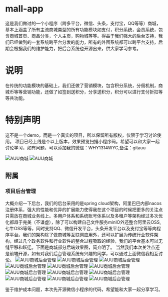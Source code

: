 # mall-app  
这是我们做过的一个小程序（跨多平台，微信、头条，支付宝，QQ等等）商城，基本上涵盖了所有主流商城类型的所有功能模块如支付，积分系统，会员系统，包含商城首页、商品分类，个人主页，购物城等等。得益于我们强大的后台支持，我们已经做到的一套系统跨平台分发的能力，所有的外围系统都可以跨平台支持，后期会根据我们的维护能力，把后台系统也开源出来，供大家学习参考。
# 说明
在传统的功能模块的基础上，我们还做了营销模块，包含积分系统，分佣机制，商城币等等营销功能，还做了如签到送积分，分享送积分，积分可以进行支付折扣等等共功能。
# 特别声明
   这不是一个demo，而是一个真实的项目，所以保留所有版权，仅限于学习讨论使用。
   项目已经上线是个以上版本，效果预览扫描小程序码。希望可以和大家一起讨论学习，如有问题，可以添加我的微信：WHY1314WYC,备注：gitauu

![AUU商城](https://auu.oss-cn-hangzhou.aliyuncs.com/gh_auu_mini.jpg "AUU商城")
![AUU商城](https://github.com/wligang/mall-app/blob/master/static/imgs/gh_auu_mini.jpg "AUU商城")








## 附属
### 项目后台管理
大概介绍一下后台，我们的后台采用的是spring cloud架构，阿里巴巴内部nacos注册体系，强大的性能和优异的扩展能力使得我在这个项目的时候把更多的关注点只需放在商城业务线上。多用户体系和系统账号体系以及多租户等架构经过多次优化都趋于完美（不谦虚），除了可以构建自己文件服务minIO外还整合阿里云OSS,七牛OSS等等，同时支持QQ、微信开发平台，头条开发平台以及支付宝等等向程序平台。我们的架构除了做商城等互联网应用外，还可以扩展为传统行业软件架构，经过几个政务软件和行业软件的整合过程吸取的经验，我们的平台基本可以无缝平移和跃迁。下面是商城部分后端效果图，简介明了。
当然我们本次关注点还是前端开源，如有对我们后台管理系统有兴趣的同学，可以通过上面微信我相互讨论。
![AUU商城后台管理](https://github.com/wligang/mall-app/blob/master/static/gitimgs/1.png "AUU商城后台管理")
![AUU商城后台管理](https://github.com/wligang/mall-app/blob/master/static/gitimgs/2.png "AUU商城后台管理")
![AUU商城后台管理](https://github.com/wligang/mall-app/blob/master/static/gitimgs/3.png "AUU商城后台管理")
![AUU商城后台管理](https://github.com/wligang/mall-app/blob/master/static/gitimgs/4.png "AUU商城后台管理")
![AUU商城后台管理](https://github.com/wligang/mall-app/blob/master/static/gitimgs/5.png "AUU商城后台管理")
![AUU商城后台管理](https://github.com/wligang/mall-app/blob/master/static/gitimgs/6.png "AUU商城后台管理")
![AUU商城后台管理](https://github.com/wligang/mall-app/blob/master/static/gitimgs/7.png "AUU商城后台管理")
![AUU商城后台管理](https://github.com/wligang/mall-app/blob/master/static/gitimgs/8.png "AUU商城后台管理")
![AUU商城后台管理](https://github.com/wligang/mall-app/blob/master/static/gitimgs/9.png "AUU商城后台管理")
![AUU商城后台管理](https://github.com/wligang/mall-app/blob/master/static/gitimgs/10.png "AUU商城后台管理")
![AUU商城后台管理](https://github.com/wligang/mall-app/blob/master/static/gitimgs/11.png "AUU商城后台管理")
![AUU商城后台管理](https://github.com/wligang/mall-app/blob/master/static/gitimgs/12.png "AUU商城后台管理")

 鉴于维护成本问题，本次先开源微信小程序的代码，希望能和大家一起分享学习。

